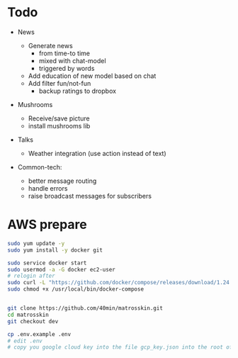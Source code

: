 # Todo
    
* News
    * Generate news 
        - from time-to time 
        - mixed with chat-model
        - triggered by words
    * Add education of new model based on chat
    * Add filter fun/not-fun
        * backup ratings to dropbox

* Mushrooms
    * Receive/save picture
    * install mushrooms lib
    
* Talks
    * Weather integration (use action instead of text)

* Common-tech:
    * better message routing
    * handle errors
    * raise broadcast messages for subscribers
    
# AWS prepare
```bash
sudo yum update -y
sudo yum install -y docker git

sudo service docker start
sudo usermod -a -G docker ec2-user
# relogin after
sudo curl -L "https://github.com/docker/compose/releases/download/1.24.1/docker-compose-$(uname -s)-$(uname -m)" -o /usr/local/bin/docker-compose
sudo chmod +x /usr/local/bin/docker-compose


git clone https://github.com/40min/matrosskin.git
cd matrosskin
git checkout dev

cp .env.example .env
# edit .env
# copy you google cloud key into the file gcp_key.json into the root of the project

```
    